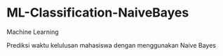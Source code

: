 # ML-Classification-NaiveBayes
Machine Learning

Prediksi waktu kelulusan mahasiswa dengan menggunakan Naive Bayes
